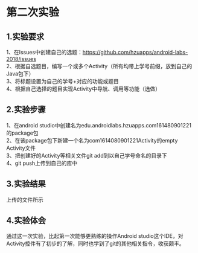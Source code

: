 # 第二次实验
## 1.实验要求
1、在Issues中创建自己的选题：https://github.com/hzuapps/android-labs-2018/issues  
2、根据自选题目，编写一个或多个Activity（所有均带上学号前缀，放到自己的Java包下）  
3、将标题设置为自己的学号+对应的功能或题目  
4、根据自己选择的题目实现Activity中导航、调用等功能（选做）
## 2.实验步骤
1、在android studio中创建名为edu.androidlabs.hzuapps.com161480901221的package包  
2、在该package包下新建一个名为com1614080901221Activity的empty Activity文件  
3、把创建好的Activity等相关文件git add到以自己学号命名的目录下  
4、git push上传到自己的库中
## 3.实验结果
上传的文件所示
## 4.实验体会
通过这一次实验，比起第一次能够更熟练的操作Android studio这个IDE，对Activity控件有了初步的了解，同时也学到了git的其他相关指令，收获颇丰。
